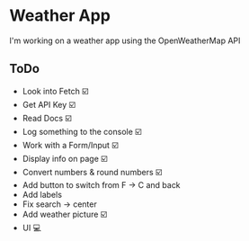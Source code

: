 # Weather App
I'm working on a weather app using the OpenWeatherMap API

## ToDo
* Look into Fetch ☑️
* Get API Key ☑️
* Read Docs ☑️
* Log something to the console ☑️
* Work with a Form/Input ☑️
* Display info on page ☑️
* Convert numbers & round numbers ☑️
* Add button to switch from F -> C and back
* Add labels
* Fix search -> center
* Add weather picture ☑️
* UI 💻